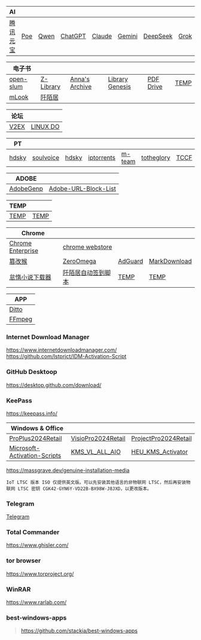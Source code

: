 | AI||||||||
| --- | --- | --- | --- | --- | --- | --- | --- |
| [腾讯元宝](https://yuanbao.tencent.com/chat/) | [Poe](https://poe.com/) | [Qwen](https://chat.qwen.ai/) | [ChatGPT](https://chatgpt.com/) | [Claude](https://claude.ai/) | [Gemini](https://gemini.google.com/) | [DeepSeek](https://chat.deepseek.com/) | [Grok](https://grok.com/) |

| 电子书 ||||||
| --- | --- | --- | --- | --- | --- |
| [open-slum](https://open-slum.org/) | [Z-Library](https://zh.singlelogin.re/) | [Anna's Archive](https://zh.annas-archive.org/) | [Library Genesis](https://libgen.rs/) | [PDF Drive](https://www.pdfdrive.com/) | [TEMP](URL) |
| [mLook ](https://www.mlook.mobi/) | [阡陌居](https://www.1000qm.vip/) |||||

| 论坛 ||
| --- | --- |
| [V2EX ](https://www.v2ex.com/) | [LINUX DO](https://linux.do/) |


| PT |||||||
| --- | --- | --- | --- | --- | --- | --- |
| [hdsky](https://hdsky.me/torrents.php) | [soulvoice](https://pt.soulvoice.club/special.php) | [hdsky](https://hdsky.me/torrents.php) | [iptorrents](https://www.iptorrents.com/t) | [m-team](https://kp.m-team.cc/index) |  [totheglory](https://totheglory.im/browse.php?c=M) | [TCCF](https://et8.org/torrents.php) |

| ADOBE ||
| --- | --- |
| [AdobeGenp](https://github.com/wangzhenjjcn/AdobeGenp) | [Adobe-URL-Block-List](https://github.com/Ruddernation-Designs/Adobe-URL-Block-List) |

| TEMP||
| --- | --- |
| [TEMP](URL) | [TEMP](URL) |

| Chrome||||
| --- | --- | --- | --- |
| [Chrome Enterprise](https://chromeenterprise.google/intl/zh_cn/browser/download/thank-you/?platform=WIN64_BUNDLE&channel=stable&usagestats=0) | [chrome webstore](https://chromewebstore.google.com/) |
| [篡改猴](https://chromewebstore.google.com/detail/%E7%AF%A1%E6%94%B9%E7%8C%B4/dhdgffkkebhmkfjojejmpbldmpobfkfo) | [ZeroOmega](https://chromewebstore.google.com/detail/proxy-switchyomega-3-zero/pfnededegaaopdmhkdmcofjmoldfiped) | [AdGuard](https://chromewebstore.google.com/detail/adguard-%E5%BB%A3%E5%91%8A%E5%B0%81%E9%8E%96%E5%99%A8/bgnkhhnnamicmpeenaelnjfhikgbkllg) | [MarkDownload](https://chromewebstore.google.com/detail/markdownload-markdown-web/pcmpcfapbekmbjjkdalcgopdkipoggdi) |
| [怠惰小说下载器](https://greasyfork.org/zh-CN/scripts/25068-downloadallcontent) | [阡陌居自动签到脚本](https://greasyfork.org/zh-CN/scripts/487797-%E9%98%A1%E9%99%8C%E5%B1%85%E8%87%AA%E5%8A%A8%E7%AD%BE%E5%88%B0%E8%84%9A%E6%9C%AC-%E5%90%AB%E5%BF%83%E6%83%85%E9%80%89%E6%8B%A9) | [TEMP](URL) | [TEMP](URL) |

| APP|
| --- | 
| [Ditto](https://ditto-cp.sourceforge.io/) |
| [FFmpeg](https://www.gyan.dev/ffmpeg/builds/ffmpeg-release-full.7z) | 


### Internet Download Manager
https://www.internetdownloadmanager.com/
https://github.com/lstprjct/IDM-Activation-Script

### GitHub Desktoop
https://desktop.github.com/download/

### KeePass
https://keepass.info/

| Windows & Office |||
| --- | --- | --- |
| [ProPlus2024Retail](https://officecdn.microsoft.com/db/492350f6-3a01-4f97-b9c0-c7c6ddf67d60/media/zh-cn/ProPlus2024Retail.img) | [VisioPro2024Retail](https://officecdn.microsoft.com/db/492350f6-3a01-4f97-b9c0-c7c6ddf67d60/media/zh-cn/VisioPro2024Retail.img) | [ProjectPro2024Retail](https://officecdn.microsoft.com/db/492350f6-3a01-4f97-b9c0-c7c6ddf67d60/media/zh-cn/ProjectPro2024Retail.img) |
| [Microsoft-Activation-Scripts](https://github.com/massgravel/Microsoft-Activation-Scripts) | [KMS_VL_ALL_AIO](https://github.com/abbodi1406/KMS_VL_ALL_AIO) | [HEU_KMS_Activator](https://github.com/zbezj/HEU_KMS_Activator) |


https://massgrave.dev/genuine-installation-media

`IoT LTSC 版本 ISO 仅提供英文版。可以先安装其他语言的非物联网 LTSC，然后再安装物联网 LTSC 密钥 CGK42-GYN6Y-VD22B-BX98W-J8JXD，以更改版本。`






### Telegram
[Telegram](https://telegram.org)

### Total Commander
https://www.ghisler.com/

### tor browser
https://www.torproject.org/

### WinRAR
https://www.rarlab.com/

### best-windows-apps
> https://github.com/stackia/best-windows-apps
